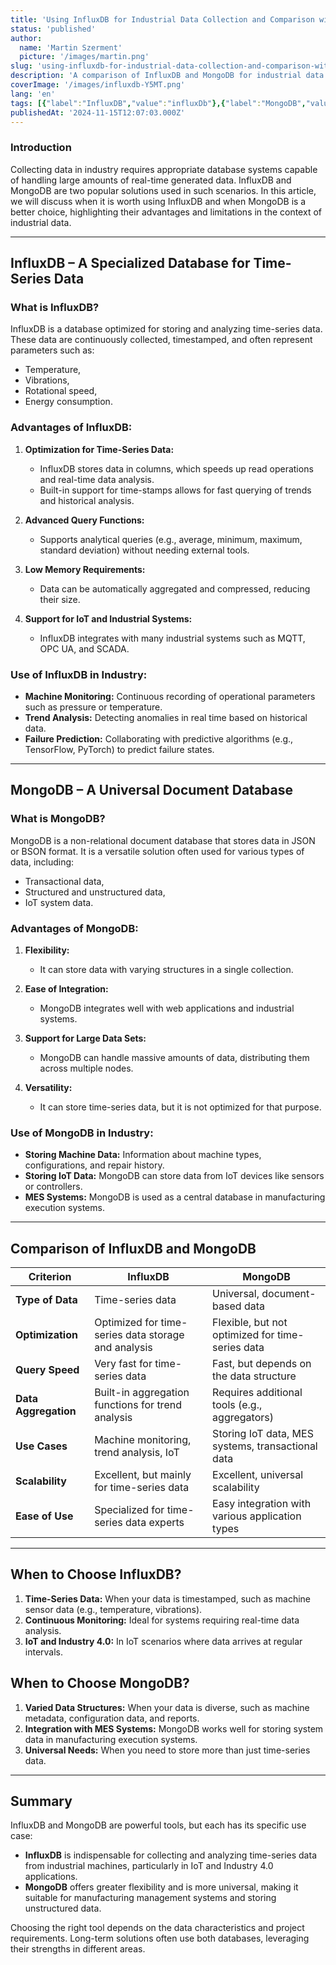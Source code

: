 ```yaml
---
title: 'Using InfluxDB for Industrial Data Collection and Comparison with MongoDB'
status: 'published'
author:
  name: 'Martin Szerment'
  picture: '/images/martin.png'
slug: 'using-influxdb-for-industrial-data-collection-and-comparison-with-mongodb'
description: 'A comparison of InfluxDB and MongoDB for industrial data collection. This article discusses the use of InfluxDB for time-series data analysis, machine monitoring, and IoT, as well as MongoDB as a universal database for MES systems. Practical tips on when to choose each database.'
coverImage: '/images/influxdb-Y5MT.png'
lang: 'en'
tags: [{"label":"InfluxDB","value":"influxDb"},{"label":"MongoDB","value":"mongoDb"},{"label":"time-series data","value":"timeSeriesData"},{"label":"time-series data analysis","value":"timeSeriesDataAnalysis"}]
publishedAt: '2024-11-15T12:07:03.000Z'
---
```


### **Introduction**

Collecting data in industry requires appropriate database systems capable of handling large amounts of real-time generated data. InfluxDB and MongoDB are two popular solutions used in such scenarios. In this article, we will discuss when it is worth using InfluxDB and when MongoDB is a better choice, highlighting their advantages and limitations in the context of industrial data.

---

## **InfluxDB – A Specialized Database for Time-Series Data**

### **What is InfluxDB?**

InfluxDB is a database optimized for storing and analyzing time-series data. These data are continuously collected, timestamped, and often represent parameters such as:

- Temperature,
- Vibrations,
- Rotational speed,
- Energy consumption.

### **Advantages of InfluxDB:**

1. **Optimization for Time-Series Data:**

   - InfluxDB stores data in columns, which speeds up read operations and real-time data analysis.
   - Built-in support for time-stamps allows for fast querying of trends and historical analysis.

2. **Advanced Query Functions:**

   - Supports analytical queries (e.g., average, minimum, maximum, standard deviation) without needing external tools.

3. **Low Memory Requirements:**

   - Data can be automatically aggregated and compressed, reducing their size.

4. **Support for IoT and Industrial Systems:**

   - InfluxDB integrates with many industrial systems such as MQTT, OPC UA, and SCADA.

### **Use of InfluxDB in Industry:**

- **Machine Monitoring:** Continuous recording of operational parameters such as pressure or temperature.
- **Trend Analysis:** Detecting anomalies in real time based on historical data.
- **Failure Prediction:** Collaborating with predictive algorithms (e.g., TensorFlow, PyTorch) to predict failure states.

---

## **MongoDB – A Universal Document Database**

### **What is MongoDB?**

MongoDB is a non-relational document database that stores data in JSON or BSON format. It is a versatile solution often used for various types of data, including:

- Transactional data,
- Structured and unstructured data,
- IoT system data.

### **Advantages of MongoDB:**

1. **Flexibility:**

   - It can store data with varying structures in a single collection.

2. **Ease of Integration:**

   - MongoDB integrates well with web applications and industrial systems.

3. **Support for Large Data Sets:**

   - MongoDB can handle massive amounts of data, distributing them across multiple nodes.

4. **Versatility:**

   - It can store time-series data, but it is not optimized for that purpose.

### **Use of MongoDB in Industry:**

- **Storing Machine Data:** Information about machine types, configurations, and repair history.
- **Storing IoT Data:** MongoDB can store data from IoT devices like sensors or controllers.
- **MES Systems:** MongoDB is used as a central database in manufacturing execution systems.

---

## **Comparison of InfluxDB and MongoDB**

| **Criterion** | **InfluxDB** | **MongoDB** |
| --- | --- | --- |
| **Type of Data** | Time-series data | Universal, document-based data |
| **Optimization** | Optimized for time-series data storage and analysis | Flexible, but not optimized for time-series data |
| **Query Speed** | Very fast for time-series data | Fast, but depends on the data structure |
| **Data Aggregation** | Built-in aggregation functions for trend analysis | Requires additional tools (e.g., aggregators) |
| **Use Cases** | Machine monitoring, trend analysis, IoT | Storing IoT data, MES systems, transactional data |
| **Scalability** | Excellent, but mainly for time-series data | Excellent, universal scalability |
| **Ease of Use** | Specialized for time-series data experts | Easy integration with various application types |

---

## **When to Choose InfluxDB?**

1. **Time-Series Data:** When your data is timestamped, such as machine sensor data (e.g., temperature, vibrations).
2. **Continuous Monitoring:** Ideal for systems requiring real-time data analysis.
3. **IoT and Industry 4.0:** In IoT scenarios where data arrives at regular intervals.

## **When to Choose MongoDB?**

1. **Varied Data Structures:** When your data is diverse, such as machine metadata, configuration data, and reports.
2. **Integration with MES Systems:** MongoDB works well for storing system data in manufacturing execution systems.
3. **Universal Needs:** When you need to store more than just time-series data.

---

## **Summary**

InfluxDB and MongoDB are powerful tools, but each has its specific use case:

- **InfluxDB** is indispensable for collecting and analyzing time-series data from industrial machines, particularly in IoT and Industry 4.0 applications.
- **MongoDB** offers greater flexibility and is more universal, making it suitable for manufacturing management systems and storing unstructured data.

Choosing the right tool depends on the data characteristics and project requirements. Long-term solutions often use both databases, leveraging their strengths in different areas.
